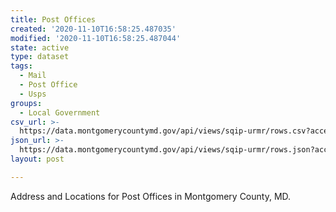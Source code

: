 ```yaml
---
title: Post Offices
created: '2020-11-10T16:58:25.487035'
modified: '2020-11-10T16:58:25.487044'
state: active
type: dataset
tags:
  - Mail
  - Post Office
  - Usps
groups:
  - Local Government
csv_url: >-
  https://data.montgomerycountymd.gov/api/views/sqip-urmr/rows.csv?accessType=DOWNLOAD
json_url: >-
  https://data.montgomerycountymd.gov/api/views/sqip-urmr/rows.json?accessType=DOWNLOAD
layout: post

---
```

Address and Locations for Post Offices in Montgomery County, MD.
